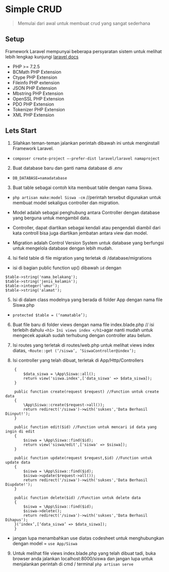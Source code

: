 # Simple CRUD
> Memulai dari awal untuk membuat crud yang sangat sederhana

## Setup
Framework Laravel mempunyai beberapa persyaratan sistem
untuk melihat lebih lengkap kunjungi [laravel docs](https://laravel.com/docs/7.x)

* PHP >= 7.2.5
* BCMath PHP Extension
* Ctype PHP Extension
* Fileinfo PHP extension
* JSON PHP Extension
* Mbstring PHP Extension
* OpenSSL PHP Extension
* PDO PHP Extension
* Tokenizer PHP Extension
* XML PHP Extension

## Lets Start
1. Silahkan teman-teman jalankan perintah dibawah ini untuk menginstall Framework Laravel.
- `composer create-project —-prefer-dist laravel/laravel namaproject`
2. Buat database baru dan ganti nama database di .env
- `DB_DATABASE=namadatabase`
3. Buat table sebagai contoh kita membuat table dengan nama Siswa.
- `php artisan make:model Siswa -cm` //perintah tersebut digunakan untuk membuat model sekaligus controller dan migration.

- Model adalah sebagai penghubung antara Controller dengan database yang berguna untuk mengambil data.
- Controller, dapat diartikan sebagai kendali atau pengendali diambil dari kata controll bisa juga diartikan jembatan antara view dan model. 
- Migration adalah Control Version System untuk database yang berfungsi untuk mengelola database dengan lebih mudah.

4. Isi field table di file migration yang terletak di /database/migrations
- isi di bagian public function up() dibawah `id` dengan 
```$table->string('nama_depan');
$table->string('nama_belakang');
$table->string('jenis_kelamin');
$table->integer('umur');
$table->string('alamat');
```
    
5. Isi di dalam class modelnya yang berada di folder App dengan nama file Siswa.php
  - `protected $table = (‘namatable’);`
    
6. Buat file baru di folder views dengan nama file index.blade.php // isi terlebih dahulu `<h1> Ini views index </h1>`agar nanti mudah untuk mengecek apakah sudah terhubung dengan controller atau belum.

7. Isi routes yang terletak di routes/web.php untuk melihat views index diatas, 
-`Route::get (‘/siswa’, ‘SiswaController@index’);`

8. Isi controller yang telah dibuat, terletak di App/Http/Controllers 
```public function index() //Function untuk view semua data
    {
        $data_siswa = \App\Siswa::all();
        return view('siswa.index',['data_siswa' => $data_siswa]);
    }

    public function create(request $request) //Function untuk create data
    {
        \App\Siswa::create($request->all());
        return redirect('/siswa')->with('sukses','Data Berhasil Diinput!');
    }

    public function edit($id) //Function untuk mencari id data yang ingin di edit
    {
        $siswa = \App\Siswa::find($id);
        return view('siswa/edit',['siswa' => $siswa]);
    }

    public function update(request $request,$id) //Function untuk update data
    {
        $siswa = \App\Siswa::find($id);
        $siswa->update($request->all());
        return redirect('/siswa')->with('sukses','Data Berhasil Diupdate!');
    }

    public function delete($id) //Function untuk delete data
    {
        $siswa = \App\Siswa::find($id);
        $siswa->delete();
        return redirect('/siswa')->with('sukses','Data Berhasil Dihapus');
    }(‘index’,[‘data_siswa’ => $data_siswa]);
    }
 ```  
  - jangan lupa menambahkan use diatas codesheet untuk menghubungkan dengan model = `use App/Siswa`
  
 9. Untuk melihat file views index.blade.php yang telah dibuat tadi, buka browser anda jalankan localhost:8000/siswa dan jangan lupa untuk menjalankan perintah di cmd / terminal `php artisan serve`
  

   


